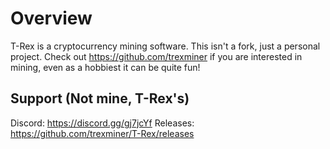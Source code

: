 # Overview

T-Rex is a cryptocurrency mining software.  This isn't a fork, just a personal project.  Check out https://github.com/trexminer if you are interested in mining, even as a hobbiest it can be quite fun!

## Support (Not mine, T-Rex's)

Discord:
https://discord.gg/gj7jcYf
Releases:
https://github.com/trexminer/T-Rex/releases

